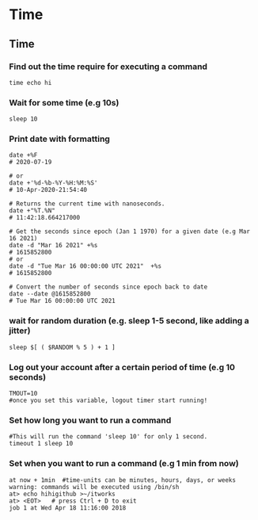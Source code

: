 # Time

## Time

### **Find out the time require for executing a command**

```text
time echo hi
```

### **Wait for some time \(e.g 10s\)**

```text
sleep 10
```

### **Print date with formatting**

```text
date +%F
# 2020-07-19

# or
date +'%d-%b-%Y-%H:%M:%S'
# 10-Apr-2020-21:54:40

# Returns the current time with nanoseconds.
date +"%T.%N"
# 11:42:18.664217000  

# Get the seconds since epoch (Jan 1 1970) for a given date (e.g Mar 16 2021)
date -d "Mar 16 2021" +%s
# 1615852800
# or
date -d "Tue Mar 16 00:00:00 UTC 2021"  +%s
# 1615852800  

# Convert the number of seconds since epoch back to date
date --date @1615852800
# Tue Mar 16 00:00:00 UTC 2021
```

### **wait for random duration \(e.g. sleep 1-5 second, like adding a jitter\)**

```text
sleep $[ ( $RANDOM % 5 ) + 1 ]
```

### **Log out your account after a certain period of time \(e.g 10 seconds\)**

```text
TMOUT=10
#once you set this variable, logout timer start running!
```

### **Set how long you want to run a command**

```text
#This will run the command 'sleep 10' for only 1 second.
timeout 1 sleep 10
```

### **Set when you want to run a command \(e.g 1 min from now\)**

```text
at now + 1min  #time-units can be minutes, hours, days, or weeks
warning: commands will be executed using /bin/sh
at> echo hihigithub >~/itworks
at> <EOT>   # press Ctrl + D to exit
job 1 at Wed Apr 18 11:16:00 2018
```

